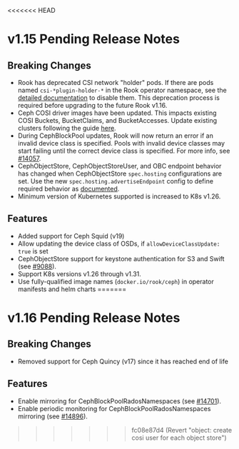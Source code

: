 <<<<<<< HEAD
# v1.15 Pending Release Notes

## Breaking Changes

- Rook has deprecated CSI network "holder" pods.
    If there are pods named `csi-*plugin-holder-*` in the Rook operator namespace, see the
    [detailed documentation](../CRDs/Cluster/network-providers.md#holder-pod-deprecation)
    to disable them. This deprecation process is required before upgrading to the future Rook v1.16.
- Ceph COSI driver images have been updated. This impacts existing COSI Buckets, BucketClaims, and
    BucketAccesses. Update existing clusters following the guide
    [here](https://github.com/rook/rook/discussions/14297).
- During CephBlockPool updates, Rook will now return an error if an invalid device class is
    specified. Pools with invalid device classes may start failing until the correct device class is
    specified. For more info, see [#14057](https://github.com/rook/rook/pull/14057).
- CephObjectStore, CephObjectStoreUser, and OBC endpoint behavior has changed when CephObjectStore
    `spec.hosting` configurations are set. Use the new `spec.hosting.advertiseEndpoint` config to
    define required behavior as
    [documented](../Storage-Configuration/Object-Storage-RGW/object-storage.md#object-store-endpoint).
- Minimum version of Kubernetes supported is increased to K8s v1.26.

## Features

- Added support for Ceph Squid (v19)
- Allow updating the device class of OSDs, if `allowDeviceClassUpdate: true` is set
- CephObjectStore support for keystone authentication for S3 and Swift
    (see [#9088](https://github.com/rook/rook/issues/9088)).
- Support K8s versions v1.26 through v1.31.
- Use fully-qualified image names (`docker.io/rook/ceph`) in operator manifests and helm charts
=======
# v1.16 Pending Release Notes

## Breaking Changes

- Removed support for Ceph Quincy (v17) since it has reached end of life

## Features

- Enable mirroring for CephBlockPoolRadosNamespaces (see [#14701](https://github.com/rook/rook/pull/14701)).
- Enable periodic monitoring for CephBlockPoolRadosNamespaces mirroring (see [#14896](https://github.com/rook/rook/pull/14896)).
>>>>>>> fc08e87d4 (Revert "object: create cosi user for each object store")
